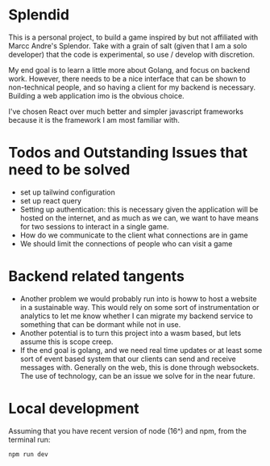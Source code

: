# Splendid

This is a personal project, to build a game inspired by but not affiliated with Marcc Andre's Splendor. Take with a grain of salt (given that I am a solo developer) that the code is experimental, so use / develop with discretion.

My end goal is to learn a little more about Golang, and focus on backend work. However, there needs to be a nice interface that can be shown to non-technical people, and so having a client for my backend is necessary. Building a web application imo is the obvious choice.

I've chosen React over much better and simpler javascript frameworks because it is the framework I am most familiar with.

# Todos and Outstanding Issues that need to be solved

- set up tailwind configuration
- set up react query
- Setting up authentication: this is necessary given the application will be hosted on the internet, and as much as we can, we want to have means for two sessions to interact in a single game.
- How do we communicate to the client what connections are in game
- We should limit the connections of people who can visit a game

# Backend related tangents

- Another problem we would probably run into is howw to host a website in a sustainable way. This would rely on some sort of instrumentation or analytics to let me know whether I can migrate my backend service to something that can be dormant while not in use.
- Another potential is to turn this project into a wasm based, but lets assume this is scope creep.
- If the end goal is golang, and we need real time updates or at least some sort of event based system that our clients can send and receive messages with. Generally on the web, this is done through websockets. The use of technology, can be an issue we solve for in the near future.

# Local development

Assuming that you have recent version of node (16^) and npm, from the terminal run:
```bash
npm run dev
```

